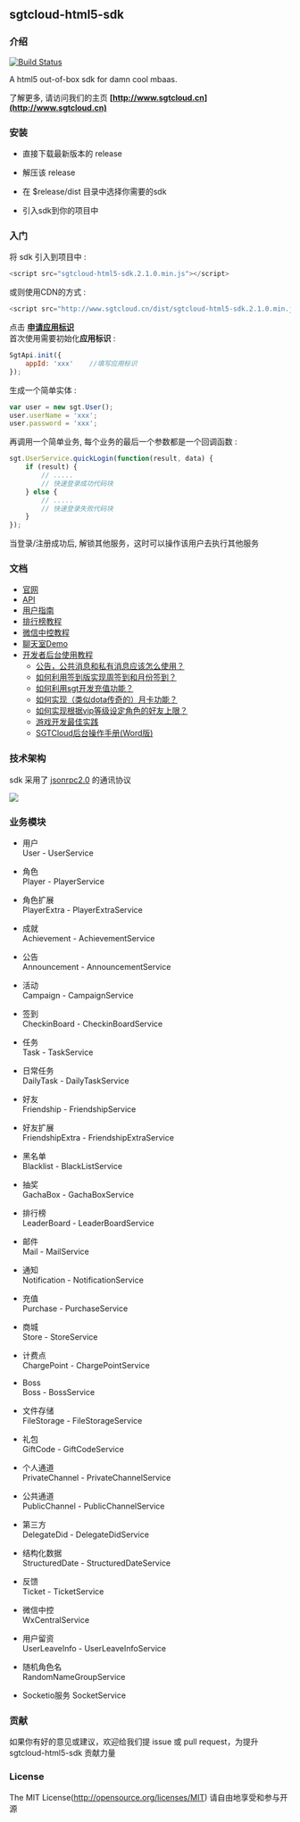 ## sgtcloud-html5-sdk

### 介绍
[![Build Status](https://travis-ci.org/sgtcloud/sgtcloud-html5-sdk.svg?branch=2.0.0)](https://travis-ci.org/sgtcloud/sgtcloud-html5-sdk.svg?branch=2.0.0)

A html5 out-of-box sdk for damn cool mbaas.

了解更多, 请访问我们的主页 **[http://www.sgtcloud.cn](http://www.sgtcloud.cn)**

### 安装

* 直接下载最新版本的 release

* 解压该 release

* 在 $release/dist 目录中选择你需要的sdk

* 引入sdk到你的项目中

### 入门

将 sdk 引入到项目中 :

```javascript
<script src="sgtcloud-html5-sdk.2.1.0.min.js"></script>
```

或则使用CDN的方式 :
```javascript
<script src="http://www.sgtcloud.cn/dist/sgtcloud-html5-sdk.2.1.0.min.js"></script>
```

点击 **[申请应用标识](http://wj.qq.com/survey.html?type=survey&id=136756&hash=233f)**  
首次使用需要初始化**应用标识** :

```javascript
SgtApi.init({
    appId: 'xxx'	//填写应用标识
});
```

生成一个简单实体 :

```javascript
var user = new sgt.User();
user.userName = 'xxx';
user.password = 'xxx';
```

再调用一个简单业务, 每个业务的最后一个参数都是一个回调函数 :


```javascript
sgt.UserService.quickLogin(function(result, data) {
	if (result) {
		// .....
		// 快速登录成功代码块
	} else {
		// .....
		// 快速登录失败代码块
	}
});
```

当登录/注册成功后, 解锁其他服务，这时可以操作该用户去执行其他服务

### 文档

- <a href="http://www.sgtcloud.cn" target="_blank">官网</a>
- <a href="http://www.sgtcloud.cn/api" target="_blank">API</a> 
- <a href="https://www.gitbook.com/book/sgtcloud/sgtcloud-html5-sdk/details" target="_blank">用户指南</a>
- <a href="http://www.sgtcloud.cn/tutorials" target="_blank">排行榜教程</a>
- <a href="http://www.sgtcloud.cn/tutorials/tutorial-wx" target="_blank">微信中控教程</a>
- <a href="http://www.sgtcloud.cn/tutorials/demo-lobby-room" target="_blank">聊天室Demo</a>
- <a href="http://www.sgtcloud.cn/tutorials/console" target="_blank">开发者后台使用教程</a>
	+ <a href="http://www.sgtcloud.cn/tutorials/console/doc/公告，公共消息和私有消息应该怎么使用？.html" target="_blank">公告，公共消息和私有消息应该怎么使用？</a>
	+ <a href="http://www.sgtcloud.cn/tutorials/console/doc/如何利用签到版实现周签到和月份签到？.html" target="_blank">如何利用签到版实现周签到和月份签到？</a>
	+ <a href="http://www.sgtcloud.cn/tutorials/console/doc/如何利用sgt开发充值功能？.html" target="_blank">如何利用sgt开发充值功能？</a>
	+ <a href="http://www.sgtcloud.cn/tutorials/console/doc/如何实现（类似dota传奇的）月卡功能？.html" target="_blank">如何实现（类似dota传奇的）月卡功能？</a>
	+ <a href="http://www.sgtcloud.cn/tutorials/console/doc/如何实现根据vip等级设定角色的好友上限？.html" target="_blank">如何实现根据vip等级设定角色的好友上限？</a>
	+ <a href="http://www.sgtcloud.cn/tutorials/console/doc/游戏开发最佳实践.html" target="_blank">游戏开发最佳实践</a>
	+ <a href="http://www.sgtcloud.cn/tutorials/console/doc/SGTCloud后台操作手册.doc">SGTCloud后台操作手册(Word版)</a>
	
	
### 技术架构

sdk 采用了 [jsonrpc2.0](http://www.jsonrpc.org/) 的通讯协议

![](http://blog.espol.edu.ec/taws/files/2009/01/jrj2.jpg)

### 业务模块

* 用户  
User - UserService

* 角色  
Player - PlayerService

* 角色扩展  
PlayerExtra - PlayerExtraService

* 成就  
Achievement - AchievementService

* 公告  
Announcement - AnnouncementService

* 活动  
Campaign - CampaignService

* 签到  
CheckinBoard - CheckinBoardService
 
* 任务  
Task -  TaskService

* 日常任务  
DailyTask - DailyTaskService

* 好友  
Friendship - FriendshipService

* 好友扩展  
FriendshipExtra - FriendshipExtraService

* 黑名单  
Blacklist - BlackListService

* 抽奖  
GachaBox - GachaBoxService

* 排行榜  
LeaderBoard - LeaderBoardService

* 邮件  
Mail - MailService

* 通知  
Notification - NotificationService

* 充值  
Purchase - PurchaseService

* 商城  
Store - StoreService

* 计费点  
ChargePoint - ChargePointService

* Boss  
Boss - BossService

* 文件存储  
FileStorage - FileStorageService

* 礼包  
GiftCode - GiftCodeService

* 个人通道  
PrivateChannel - PrivateChannelService

* 公共通道  
PublicChannel - PublicChannelService

* 第三方  
DelegateDid - DelegateDidService

* 结构化数据  
StructuredDate - StructuredDateService

* 反馈  
Ticket - TicketService

* 微信中控  
WxCentralService

* 用户留资  
UserLeaveInfo - UserLeaveInfoService

* 随机角色名  
RandomNameGroupService

* Socketio服务
SocketService


### 贡献

如果你有好的意见或建议，欢迎给我们提 issue 或 pull request，为提升 sgtcloud-html5-sdk 贡献力量

### License
    
The MIT License(http://opensource.org/licenses/MIT) 请自由地享受和参与开源

